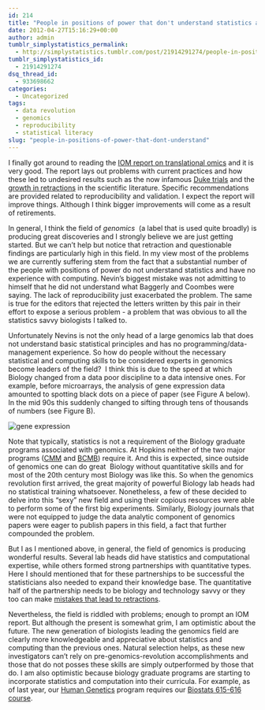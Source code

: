 ```yaml
---
id: 214
title: "People in positions of power that don't understand statistics are a big problem for genomics"
date: 2012-04-27T15:16:29+00:00
author: admin
tumblr_simplystatistics_permalink:
  - http://simplystatistics.tumblr.com/post/21914291274/people-in-positions-of-power-that-dont-understand
tumblr_simplystatistics_id:
  - 21914291274
dsq_thread_id:
  - 933698662
categories:
  - Uncategorized
tags:
  - data revolution
  - genomics
  - reproducibility
  - statistical literacy
slug: "people-in-positions-of-power-that-dont-understand"
---
```

<p class="p1">
  I finally got around to reading the <a href="http://www.iom.edu/Reports/2012/Evolution-of-Translational-Omics.aspx" target="_blank">IOM report on translational omics</a> and it is very good. The report lays out problems with current practices and how these led to undesired results such as the now infamous <a href="http://simplystatistics.tumblr.com/post/18378666076/the-duke-saga-starter-set" target="_blank">Duke trials</a> and the <a href="http://online.wsj.com/article/SB10001424052702303627104576411850666582080.html" target="_blank">growth in retractions</a> in the scientific literature. Specific recommendations are provided related to reproducibility and validation. I expect the report will improve things. Although I think bigger improvements will come as a result of retirements.
</p>

<p class="p1">
  In general, I think the field of <em>genomics</em>  (a label that is used quite broadly) is producing great discoveries and I strongly believe we are just getting started. But we can&#8217;t help but notice that retraction and questionable findings are particularly high in this field. In my view most of the problems we are currently suffering stem from the fact that a substantial number of the people with positions of power do not understand statistics and have no experience with computing. Nevin&#8217;s biggest mistake was not admitting to himself that he did not understand what Baggerly and Coombes were saying. The l<span>ack of reproducibility just exacerbated </span><span>the problem. </span>The same is true for the editors that rejected the letters written by this pair in their effort to expose a serious problem - a problem that was obvious to all the statistics savvy biologists I talked to.
</p>

<p class="p1">
  Unfortunately Nevins is not the only head of a large genomics lab that does not understand basic statistical principles and has no programming/data-management experience. So how do people without the necessary statistical and computing skills to be considered experts in genomics become leaders of the field?  I think this is due to the speed at which Biology changed from a data poor discipline to a data intensive ones. For example, before microarrays, the analysis of gene expression data amounted to spotting black dots on a piece of paper (see Figure A below). In the mid 90s this suddenly changed to sifting through tens of thousands of numbers (see Figure B).
</p>

![gene expression](http://simplystatistics.org/wp-content/uploads/2013/05/expression.jpg)

<p class="p1">
Note that typically, statistics is not a requirement of the Biology graduate programs associated with genomics. At Hopkins neither of the two major programs (<a href="http://cmm.jhu.edu/index.php?title=Home" target="_blank">CMM</a> and <a href="http://biolchem.bs.jhmi.edu/bcmb/Pages/index.aspx" target="_blank">BCMB</a>) require it. And this is expected, since outside of genomics one can do great  Biology without quantitative skills and for most of the 20th century most Biology was like this. So when the genomics revolution first arrived, the great majority of powerful Biology lab heads had no statistical training whatsoever. Nonetheless, a few of these decided to delve into this &#8220;sexy&#8221; new field and using their copious resources were able to perform some of the first big experiments. Similarly, Biology journals that were not equipped to judge the data analytic component of genomics papers were eager to publish papers in this field, a fact that further compounded the problem.
</p>

<p class="p1">
  But I as I mentioned above, in general, the field of genomics is producing wonderful results. Several lab heads did have statistics and computational expertise, while others formed strong partnerships with quantitative types. Here I should mentioned that for these partnerships to be successful the statisticians also needed to expand their knowledge base. The quantitative half of the partnership needs to be biology and technology savvy or they too can make <a href="http://retractionwatch.wordpress.com/2011/07/21/sebastiani-group-retracts-genetics-of-aging-study-from-science/" target="_blank">mistakes that lead to retractions</a>. 
</p>

<p class="p1">
  Nevertheless, the field is riddled with problems; enough to prompt an IOM report. But although the present is somewhat grim, I am optimistic about the future. The new generation of biologists leading the genomics field are clearly more knowledgeable and appreciative about statistics and computing than the previous ones. Natural selection helps, as these new investigators can&#8217;t rely on pre-genomics-revolution accomplishments and those that do not posses these skills are simply outperformed by those that do. I am also optimistic because biology graduate programs are starting to incorporate statistics and computation into their curricula. For example, as of last year, our <a href="http://humangenetics.jhmi.edu/" target="_blank">Human Genetics</a> program requires our <a href="http://biostat.jhsph.edu/~iruczins/teaching/140.615/info.html" target="_blank">Biostats 615-616 course</a>. 
</p>

